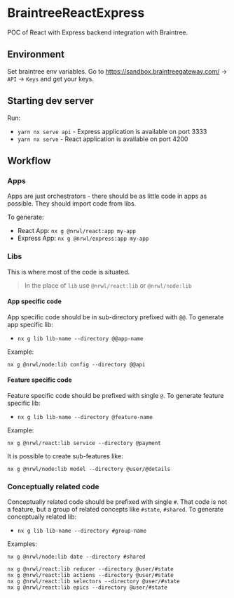 # BraintreeReactExpress

POC of React with Express backend integration with Braintree.

## Environment

Set braintree env variables. Go to https://sandbox.braintreegateway.com/ -> `API` -> `Keys` and get your keys.

## Starting dev server

Run:

* `yarn nx serve api` - Express application is available on port 3333 
* `yarn nx serve` - React application is available on port 4200

## Workflow

### Apps

Apps are just orchestrators - there should be as little code in apps as possible. They should import code from libs.

To generate:

* React App: `nx g @nrwl/react:app my-app`
* Express App: `nx g @nrwl/express:app my-app`

### Libs

This is where most of the code is situated.

> In the place of `lib` use `@nrwl/react:lib` or `@nrwl/node:lib`

#### App specific code

App specific code should be in sub-directory prefixed with `@@`. To generate app specific lib:

* `nx g lib lib-name --directory @@app-name`

Example:

```
nx g @nrwl/node:lib config --directory @@api
```

#### Feature specific code

Feature specific code should be prefixed with single `@`. To generate feature specific lib:

* `nx g lib lib-name --directory @feature-name`

Example:

```
nx g @nrwl/react:lib service --directory @payment
```

It is possible to create sub-features like:

```
nx g @nrwl/node:lib model --directory @user/@details
```

### Conceptually related code

Conceptually related code should be prefixed with single `#`. 
That code is not a feature, but a group of related concepts like `#state`, `#shared`.
To generate conceptually related lib:

* `nx g lib lib-name --directory #group-name`

Examples:

```
nx g @nrwl/node:lib date --directory #shared

nx g @nrwl/react:lib reducer --directory @user/#state
nx g @nrwl/react:lib actions --directory @user/#state
nx g @nrwl/react:lib selectors --directory @user/#state
nx g @nrwl/react:lib epics --directory @user/#state
```
